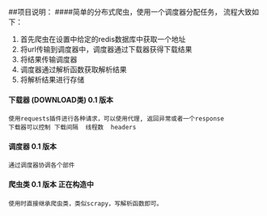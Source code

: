 ##项目说明：
####简单的分布式爬虫，使用一个调度器分配任务， 流程大致如下：
1. 首先爬虫在设置中给定的redis数据库中获取一个地址
2. 将url传输到调度器中，调度器通过下载器获得下载结果
3. 将结果传输调度器 
4. 调度器通过解析函数获取解析结果
5. 将解析结果进行存储

#### 下载器 (DOWNLOAD类) 0.1 版本
    使用requests插件进行各种请求，可以使用代理, 返回异常或者一个response
    下载器可以控制 下载间隔  线程数  headers 
    
#### 调度器 0.1 版本
    通过调度器协调各个部件
    
#### 爬虫类 0.1 版本 正在构造中
    使用时直接继承爬虫类，类似scrapy，写解析函数即可。
